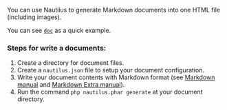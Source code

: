 You can use Nautilus to generate Markdown documents into one HTML file (including images).

You can see [`doc`](./doc) as a quick example.

### Steps for write a documents:

1. Create a directory for document files.
2. Create a `nautilus.json` file to setup your document configuration.
3. Write your document contents with Markdown format (see [Markdown manual](https://daringfireball.net/projects/markdown/syntax) and [Markdown Extra manual](https://michelf.ca/projects/php-markdown/extra/)).
4. Run the command `php nautilus.phar generate` at your document directory.
